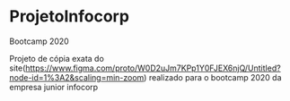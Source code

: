 # ProjetoInfocorp
Bootcamp 2020

Projeto de cópia exata do site(https://www.figma.com/proto/W0D2uJm7KPp1Y0FJEX6njQ/Untitled?node-id=1%3A2&scaling=min-zoom) realizado para o bootcamp 2020 da empresa junior infocorp
